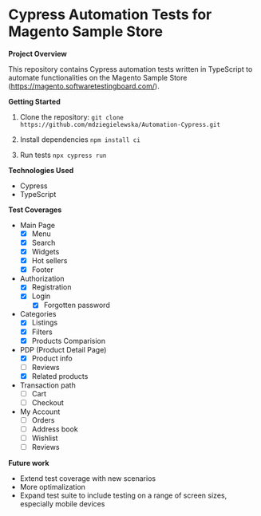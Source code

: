 # Cypress Automation Tests for Magento Sample Store

**Project Overview**

This repository contains Cypress automation tests written in TypeScript to automate functionalities on the Magento Sample Store (https://magento.softwaretestingboard.com/). 

**Getting Started**

1. Clone the repository:
   ```git clone https://github.com/mdziegielewska/Automation-Cypress.git```

2. Install dependencies
    ```npm install ci```

3. Run tests
    ```npx cypress run```

**Technologies Used**

- Cypress
- TypeScript

**Test Coverages**

- Main Page
    - [x] Menu
    - [x] Search
    - [x] Widgets
    - [x] Hot sellers
    - [x] Footer
- Authorization
    - [x] Registration
    - [x] Login
        - [x] Forgotten password
- Categories
    - [x] Listings
    - [x] Filters
    - [x] Products Comparision
- PDP (Product Detail Page)
    - [x] Product info
    - [ ] Reviews
    - [x] Related products
- Transaction path
    - [ ] Cart
    - [ ] Checkout
- My Account
    - [ ] Orders
    - [ ] Address book
    - [ ] Wishlist
    - [ ] Reviews

**Future work**

- Extend test coverage with new scenarios
- More optimalization
- Expand test suite to include testing on a range of screen sizes, especially mobile devices
